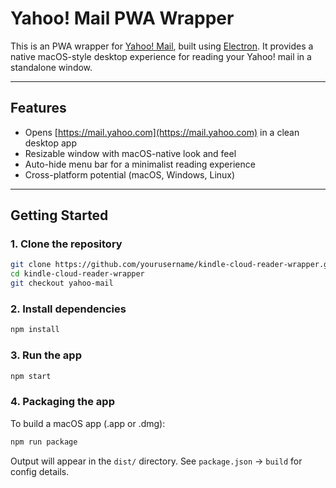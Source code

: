 # Yahoo! Mail PWA Wrapper

This is an PWA wrapper for [Yahoo! Mail](https://mail.yahoo.com),
built using [Electron](https://www.electronjs.org/). It provides a native
macOS-style desktop experience for reading your Yahoo! mail in a standalone window.

---

## Features

- Opens [https://mail.yahoo.com](https://mail.yahoo.com) in a clean desktop app
- Resizable window with macOS-native look and feel
- Auto-hide menu bar for a minimalist reading experience
- Cross-platform potential (macOS, Windows, Linux)

---

## Getting Started

### 1. Clone the repository

```bash
git clone https://github.com/yourusername/kindle-cloud-reader-wrapper.git
cd kindle-cloud-reader-wrapper
git checkout yahoo-mail
```

### 2. Install dependencies

```bash
npm install
```

### 3. Run the app

```bash
npm start
```

### 4. Packaging the app

To build a macOS app (.app or .dmg):

```bash
npm run package
```

Output will appear in the `dist/` directory.
See `package.json` → `build` for config details.
